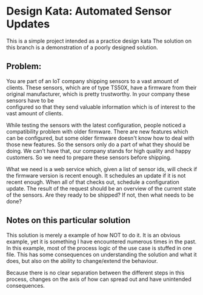 # Design Kata: Automated Sensor Updates
This is a simple project intended as a practice design kata
The solution on this branch is a demonstration of a poorly designed solution. 

## Problem:
You are part of an IoT company shipping sensors to a vast amount of clients. These sensors, which are of type TS50X, 
have a firmware from their original manufacturer, which is pretty trustworthy. In your company these sensors have to be  
configured so that they send valuable information which is of interest to the vast amount of clients.

While testing the sensors with the latest configuration, people noticed a compatibility problem with older firmware. There 
are new features which can be configured, but some older firmware doesn't know how to deal with those new features. 
So the sensors only do a part of what they should be doing. We can’t have that, our company stands for high quality and 
happy customers. So we need to prepare these sensors before shipping. 

What we need is a web service which, given a list of sensor ids, will check if the firmware version is recent enough. It 
schedules an update if it is not recent enough. When all of that checks out, schedule a configuration update. The result
of the request should be an overview of the current state of the sensors. Are they ready to be shipped? If not, then what
needs to be done?

## Notes on this particular solution

This solution is merely a example of how NOT to do it. It is an obvious example, yet it is something I have encountered 
numerous times in the past. In this example, most of the process logic of the use case is stuffed in one file. This has 
some consequences on understanding the solution and what it does, but also on the ability to change/extend the behaviour. 

Because there is no clear separation between the different steps in this process, changes on the axis of how can spread
out and have unintended consequences. 

